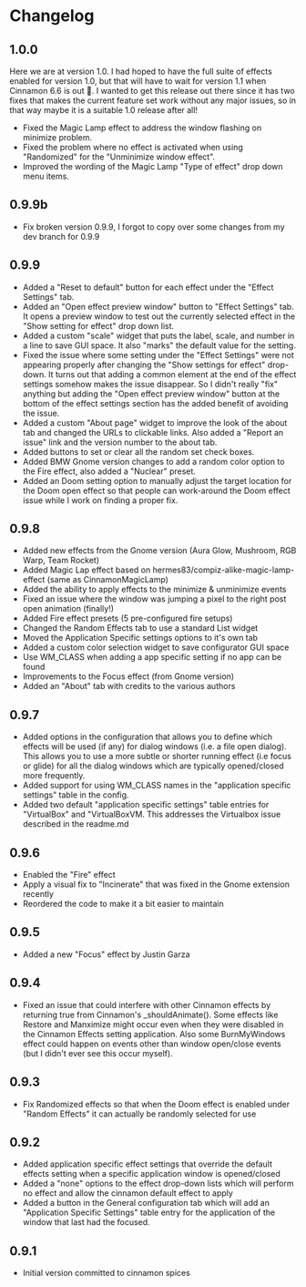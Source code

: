 # Changelog

## 1.0.0

Here we are at version 1.0. I had hoped to have the full suite of effects enabled for version 1.0, but that will have to wait for version 1.1 when Cinnamon 6.6 is out 🤞. I wanted to get this release out there since it has two fixes that makes the current feature set work without any major issues, so in that way maybe it is a suitable 1.0 release after all!

* Fixed the Magic Lamp effect to address the window flashing on minimize problem.
* Fixed the problem where no effect is activated when using "Randomized" for the "Unminimize window effect".
* Improved the wording of the Magic Lamp "Type of effect" drop down menu items.

## 0.9.9b

* Fix broken version 0.9.9, I forgot to copy over some changes from my dev branch for 0.9.9

## 0.9.9

* Added a "Reset to default" button for each effect under the "Effect Settings" tab. 
* Added an "Open effect preview window" button to "Effect Settings" tab. It opens a preview window to test out the currently selected effect in the "Show setting for effect" drop down list.
* Added a custom "scale" widget that puts the label, scale, and number in a line to save GUI space. It also "marks" the default value for the setting.
* Fixed the issue where some setting under the "Effect Settings" were not appearing properly after changing the "Show settings for effect" drop-down. It turns out that adding a common element at the end of the effect settings somehow makes the issue disappear. So I didn't really "fix" anything but adding the "Open effect preview window" button at the bottom of the effect settings section has the added benefit of avoiding the issue.
* Added a custom "About page" widget to improve the look of the about tab and changed the URLs to clickable links. Also added a "Report an issue" link and the version number to the about tab.
* Added buttons to set or clear all the random set check boxes.
* Added BMW Gnome version changes to add a random color option to the Fire effect, also added a "Nuclear" preset.
* Added an Doom setting option to manually adjust the target location for the Doom open effect so that people can work-around the Doom effect issue while I work on finding a proper fix.

## 0.9.8

* Added new effects from the Gnome version (Aura Glow, Mushroom, RGB Warp, Team Rocket)
* Added Magic Lap effect based on hermes83/compiz-alike-magic-lamp-effect (same as CinnamonMagicLamp)
* Added the ability to apply effects to the minimize & unminimize events
* Fixed an issue where the window was jumping a pixel to the right post open animation (finally!)
* Added Fire effect presets (5 pre-configured fire setups)
* Changed the Random Effects tab to use a standard List widget
* Moved the Application Specific settings options to it's own tab
* Added a custom color selection widget to save configurator GUI space
* Use WM_CLASS when adding a app specific setting if no app can be found
* Improvements to the Focus effect (from Gnome version)
* Added an "About" tab with credits to the various authors

## 0.9.7

- Added options in the configuration that allows you to define which effects will be used (if any) for dialog windows (i.e. a file open dialog). This allows you to use a more subtle or shorter running effect (i.e focus or glide) for all the dialog windows which are typically opened/closed more frequently.
- Added support for using WM_CLASS names in the "application specific settings" table in the config.
- Added two default "application specific settings" table entries for "VirtualBox" and "VirtualBoxVM. This addresses the Virtualbox issue described in the readme.md

## 0.9.6

* Enabled the "Fire" effect
* Apply a visual fix to "Incinerate" that was fixed in the Gnome extension recently
* Reordered the code to make it a bit easier to maintain

## 0.9.5

* Added a new "Focus" effect by Justin Garza

## 0.9.4

* Fixed an issue that could interfere with other Cinnamon effects by returning true from Cinnamon's _shouldAnimate(). Some effects like Restore and Manximize might occur even when they were disabled in the Cinnamon Effects setting application. Also some BurnMyWindows effect could happen on events other than window open/close events (but I didn't ever see this occur myself).

## 0.9.3

* Fix Randomized effects so that when the Doom effect is enabled under "Random Effects" it can actually be randomly selected for use

## 0.9.2

* Added application specific effect settings that override the default effects setting when a specific application window is opened/closed
* Added a "none" options to the effect drop-down lists which will perform no effect and allow the cinnamon default effect to apply
* Added a button in the General configuration tab which will add an "Application Specific Settings" table entry for the application of the window that last had the focused.

## 0.9.1

* Initial version committed to cinnamon spices
